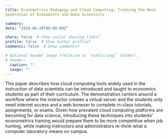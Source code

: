 ```yaml
---
title: Econometrics Pedagogy and Cloud Computing: Training the Next
Generation of Economists and Data Scientists

summary: 
date: "2018-06-28T00:00:00Z"

share: false  # Show social sharing links?
profile: false  # Show author profile?
comments: false  # Show comments?

# Optional header image (relative to `static/img/` folder).
# header:
  caption: ""
  image: ""
---
```


This paper describes how cloud computing tools widely used in the instruction of data scientists
can be introduced and taught to economics students as part of their curriculum. The demonstration
centers around a workflow where the instructor creates a virtual server and the students only need
internet access and a web browser to complete in-class tutorials, assignments, or exams. Given how
prevalent cloud computing platforms are becoming for data science, introducing these techniques
into students’ econometrics training would prepare them to be more competitive when job hunting,
while making instructors and administrators re-think what a computer laboratory means on campus.
